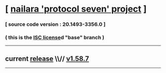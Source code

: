 
# [ [nailara 'protocol seven' project](http://src.nailara.net/) ]

### [ source code version : 20.1493-3356.0 ]

### ( this is the [ISC license](license)d "base" branch )
---
## current [release](https://github.com/anotherlink/nailara/releases) \\\\// [v1.58.7](https://github.com/anotherlink/nailara/releases/tag/v1.58.7)
---
